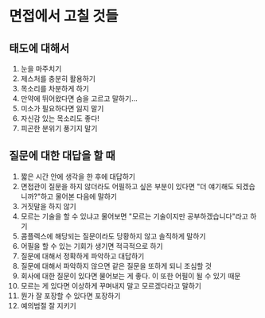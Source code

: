 # 면접에서 고칠 것들

## 태도에 대해서

1. 눈을 마주치기
2. 제스처를 충분히 활용하기
3. 목소리를 차분하게 하기
4. 만약에 뛰어왔다면 숨을 고르고 말하기...
5. 미소가 필요하다면 잃지 말기
6. 자신감 있는 목소리도 좋다!
7. 피곤한 분위기 풍기지 말기



## 질문에 대한 대답을 할 때

1. 짧은 시간 안에 생각을 한 후에 대답하기
2. 면접관이 질문을 하지 않더라도 어필하고 싶은 부분이 있다면 "더 얘기해도 되겠습니까?"하고 물어본 다음에 말하기
3. 거짓말을 하지 않기
4. 모르는 기술을 할 수 있냐고 물어보면 "모르는 기술이지만 공부하겠습니다"라고 하기
5. 콤플렉스에 해당되는 질문이라도 당황하지 않고 솔직하게 말하기
6. 어필을 할 수 있는 기회가 생기면 적극적으로 하기
7. 질문에 대해서 정확하게 파악하고 대답하기
8. 질문에 대해서 파악하지 않으면 같은 질문을 또하게 되니 조심할 것
9. 회사에 대한 질문이 있다면 물어보는 게 좋다. 이 또한 어필이 될 수 있기 때문
10. 모르는 게 있다면 이상하게 꾸며내지 말고 모르겠다라고 말하기
11. 뭔가 잘 포장할 수 있다면 포장하기
12. 예의범절 잘 지키기
